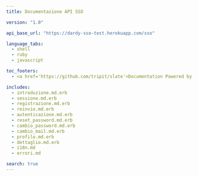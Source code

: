```yaml
---
title: Documentazione API SSO

version: "1.0"

api_base_url: "https://dardy-sso-test.herokuapp.com/sso"

language_tabs:
  - shell
  - ruby
  - javascript

toc_footers:
  - <a href='https://github.com/tripit/slate'>Documentation Powered by Slate</a>

includes:
  - introduzione.md.erb
  - sessione.md.erb
  - registrazione.md.erb
  - reinvio.md.erb
  - autenticazione.md.erb
  - reset_password.md.erb
  - cambio_password.md.erb
  - cambio_mail.md.erb
  - profilo.md.erb
  - dettaglio.md.erb
  - i18n.md
  - errori.md

search: true
---
```

